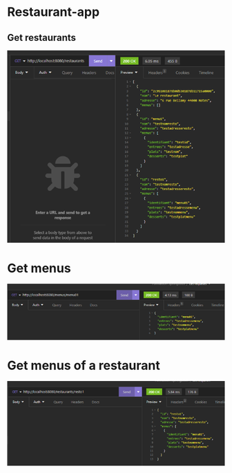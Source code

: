 # Restaurant-app
## Get restaurants
![1-restaurants.PNG](1-restaurants.PNG)
# Get menus
![2-getMenus.PNG](2-getMenus.PNG)
# Get menus of a restaurant
![3-getlisteMenus.PNG](3-getlisteMenus.PNG)
